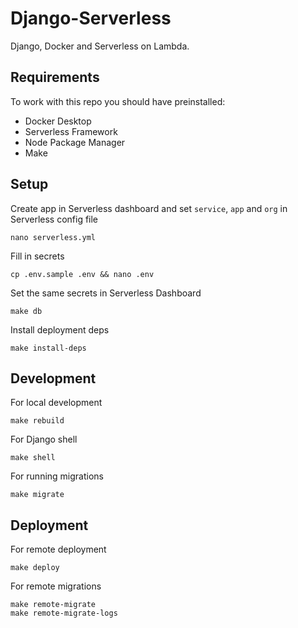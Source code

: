 # Django-Serverless
Django, Docker and Serverless on Lambda.

## Requirements
To work with this repo you should have preinstalled:
* Docker Desktop
* Serverless Framework
* Node Package Manager
* Make

## Setup
Create app in Serverless dashboard and set
 `service`, `app` and `org` in Serverless config file
```
nano serverless.yml
```

Fill in secrets
```
cp .env.sample .env && nano .env
```

Set the same secrets in Serverless Dashboard
```
make db
```

Install deployment deps
```
make install-deps
```

## Development

For local development
```
make rebuild
```

For Django shell
```
make shell
```

For running migrations
```
make migrate
```

## Deployment

For remote deployment
```
make deploy
```

For remote migrations
```
make remote-migrate
make remote-migrate-logs
```
